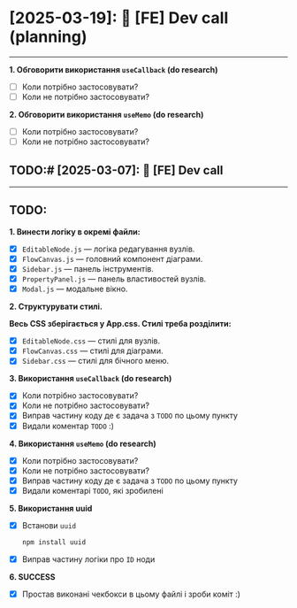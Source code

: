 # [2025-03-19]: 👾 [FE] Dev call (planning)

---

**1. Обговорити використання `useCallback` (do research)**

- [ ] Коли потрібно застосовувати?
- [ ] Коли не потрібно застосовувати?

**2. Обговорити використання `useMemo` (do research)**

- [ ] Коли потрібно застосовувати?
- [ ] Коли не потрібно застосовувати?

## TODO:# [2025-03-07]: 👾 [FE] Dev call

---

## TODO:

**1. Винести логіку в окремі файли:**

- [x] `EditableNode.js` — логіка редагування вузлів. <br>
- [x] `FlowCanvas.js` — головний компонент діаграми.
- [x] `Sidebar.js` — панель інструментів.
- [x] `PropertyPanel.js` — панель властивостей вузлів.
- [x] `Modal.js` — модальне вікно.

**2. Структурувати стилі.** <br>

**Весь CSS зберігається у App.css. Стилі треба розділити:**

- [x] `EditableNode.css` — стилі для вузлів.
- [x] `FlowCanvas.css` — стилі для діаграми.
- [x] `Sidebar.css` — стилі для бічного меню.

**3. Використання `useCallback` (do research)**

- [x] Коли потрібно застосовувати?
- [x] Коли не потрібно застосовувати?
- [x] Виправ частину коду де є задача з `TODO` по цьому пункту
- [x] Видали коментар `TODO` :)

**4. Використання `useMemo` (do research)**

- [x] Коли потрібно застосовувати?
- [x] Коли не потрібно застосовувати?
- [x] Виправ частину коду де є задача з `TODO` по цьому пункту
- [x] Видали коментарі `TODO`, які зробилені

**5. Використання uuid**

- [x] Встанови `uuid`
  ```bash 
  npm install uuid
  ```
- [x] Виправ частину логіки про `ID` ноди

**6. SUCCESS**

- [x] Простав виконані чекбокси в цьому файлі і зроби коміт :)
